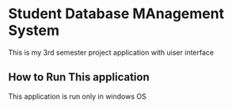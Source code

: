 # Student Database MAnagement System
This is my 3rd semester project application with uiser interface

## How to Run This application
This application is run only in windows OS

